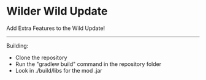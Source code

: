 # Wilder Wild Update

Add Extra Features to the Wild Update!

---
Building:
* Clone the repository
* Run the "gradlew build" command in the repository folder
* Look in ./build/libs for the mod .jar
